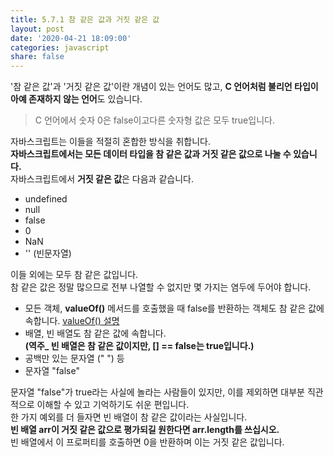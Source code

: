 ```yaml
---
title: 5.7.1 참 같은 값과 거짓 같은 값
layout: post
date: '2020-04-21 18:09:00'
categories: javascript
share: false
---
```


'참 같은 값'과 '거짓 같은 값'이란 개념이 있는 언어도 많고, **C 언어처럼 불리언 타입이 아예 존재하지 않는 언어**도 있습니다.  
> C 언어에서 숫자 0은 false이고다른 숫자형 값은 모두 true입니다.  

자바스크립트는 이들을 적절히 혼합한 방식을 취합니다.  
**자바스크립트에서는 모든 데이터 타입을 참 같은 값과 거짓 같은 값으로 나눌 수 있습니다.**  
자바스크립트에서 **거짓 같은 값**은 다음과 같습니다.

* undefined
* null
* false
* 0
* NaN
* '' (빈문자열)

이들 외에는 모두 참 같은 값입니다.  
참 같은 값은 정말 많으므로 전부 나열할 수 없지만 몇 가지는 염두에 두어야 합니다.

* 모든 객체, **valueOf()** 메서드를 호출했을 때 false를 반환하는 객체도 참 같은 값에 속합니다. [valueOf() 설명](https://developer.mozilla.org/ko/docs/Web/JavaScript/Reference/Global_Objects/Object/valueOf)
* 배열, 빈 배열도 참 같은 값에 속합니다.  
**(역주_ 빈 배열은 참 같은 값이지만, [] == false는 true입니다.)**
* 공백만 있는 문자열 (" ") 등
* 문자열 "false"

문자열 "false"가 true라는 사실에 놀라는 사람들이 있지만, 이를 제외하면 대부분 직관적으로 이해할 수 있고 기억하기도 쉬운 편입니다.  
한 가지 예외를 더 들자면 빈 배열이 참 같은 값이라는 사실입니다.  
**빈 배열 arr이 거짓 같은 값으로 평가되길 원한다면 arr.length를 쓰십시오.**  
빈 배열에서 이 프로퍼티를 호출하면 0을 반환하며 이는 거짓 같은 값입니다.
